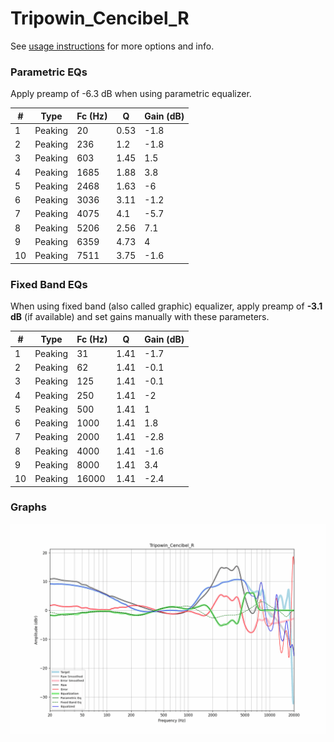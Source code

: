 # Tripowin_Cencibel_R
See [usage instructions](https://github.com/jaakkopasanen/AutoEq#usage) for more options and info.

### Parametric EQs
Apply preamp of -6.3 dB when using parametric equalizer.

|   # | Type    |   Fc (Hz) |    Q |   Gain (dB) |
|-----|---------|-----------|------|-------------|
|   1 | Peaking |        20 | 0.53 |        -1.8 |
|   2 | Peaking |       236 | 1.2  |        -1.8 |
|   3 | Peaking |       603 | 1.45 |         1.5 |
|   4 | Peaking |      1685 | 1.88 |         3.8 |
|   5 | Peaking |      2468 | 1.63 |        -6   |
|   6 | Peaking |      3036 | 3.11 |        -1.2 |
|   7 | Peaking |      4075 | 4.1  |        -5.7 |
|   8 | Peaking |      5206 | 2.56 |         7.1 |
|   9 | Peaking |      6359 | 4.73 |         4   |
|  10 | Peaking |      7511 | 3.75 |        -1.6 |

### Fixed Band EQs
When using fixed band (also called graphic) equalizer, apply preamp of **-3.1 dB** (if available) and set gains manually with these parameters.

|   # | Type    |   Fc (Hz) |    Q |   Gain (dB) |
|-----|---------|-----------|------|-------------|
|   1 | Peaking |        31 | 1.41 |        -1.7 |
|   2 | Peaking |        62 | 1.41 |        -0.1 |
|   3 | Peaking |       125 | 1.41 |        -0.1 |
|   4 | Peaking |       250 | 1.41 |        -2   |
|   5 | Peaking |       500 | 1.41 |         1   |
|   6 | Peaking |      1000 | 1.41 |         1.8 |
|   7 | Peaking |      2000 | 1.41 |        -2.8 |
|   8 | Peaking |      4000 | 1.41 |        -1.6 |
|   9 | Peaking |      8000 | 1.41 |         3.4 |
|  10 | Peaking |     16000 | 1.41 |        -2.4 |

### Graphs
![](./Tripowin_Cencibel_R.png)
